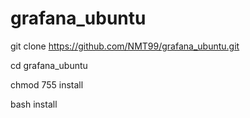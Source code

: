 # grafana_ubuntu

git clone https://github.com/NMT99/grafana_ubuntu.git

cd grafana_ubuntu

chmod 755 install

bash install
